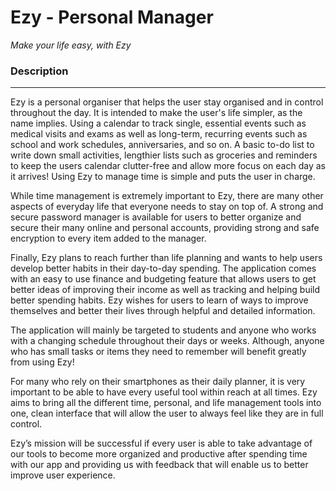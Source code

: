 # Ezy - Personal Manager

_Make your life easy, with Ezy_

### Description
---
Ezy is a personal organiser that helps the user stay organised and in control throughout the day. It is intended to make the user's life simpler, as the name implies. Using a calendar to track single, essential events such as medical visits and exams as well as long-term, recurring events such as school and work schedules, anniversaries, and so on. A basic to-do list to write down small activities, lengthier lists such as groceries and reminders to keep the users calendar clutter-free and allow more focus on each day as it arrives! Using Ezy to manage time is simple and puts the user in charge.

While time management is extremely important to Ezy, there are many other aspects of everyday life that everyone needs to stay on top of. A strong and secure password manager is available for users to better organize and secure their many online and personal accounts, providing strong and safe encryption to every item added to the manager.

Finally, Ezy plans to reach further than life planning and wants to help users develop better habits in their day-to-day spending. The application comes with an easy to use finance and budgeting feature that allows users to get better ideas of improving their income as well as tracking and helping build better spending habits. Ezy wishes for users to learn of ways to improve themselves and better their lives through helpful and detailed information.

The application will mainly be targeted to students and anyone who works with a changing schedule throughout their days or weeks. Although, anyone who has small tasks or items they need to remember will benefit greatly from using Ezy!

For many who rely on their smartphones as their daily planner, it is very important to be able to have every useful tool within reach at all times. Ezy aims to bring all the different time, personal, and life management tools into one, clean interface that will allow the user to always feel like they are in full control.

Ezy’s mission will be successful if every user is able to take advantage of our tools to become more organized and productive after spending time with our app and providing us with feedback that will enable us to better improve user experience.

